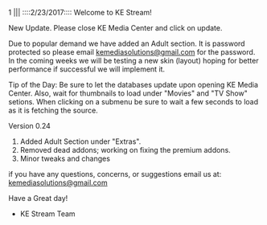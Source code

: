 1
||| 
::::2/23/2017::::
Welcome to KE Stream! 

New Update. Please close KE Media Center and click on update. 

Due to popular demand we have added an Adult section. It is password protected so please email kemediasolutions@gmail.com for the password. In the coming weeks we will be testing a new skin (layout) hoping for better performance if successful we will implement it. 

Tip of the Day:
Be sure to let the databases update upon opening KE Media Center. Also, wait for thumbnails to load under "Movies" and "TV Show" setions. When clicking on a submenu be sure to wait a few seconds to load as it is fetching the source.

Version 0.24
1. Added Adult Section under "Extras". 
2. Removed dead addons; working on fixing the premium addons.
3. Minor tweaks and changes

if you have any questions, concerns, or suggestions email us at: kemediasolutions@gmail.com 

Have a Great day!

- KE Stream Team

